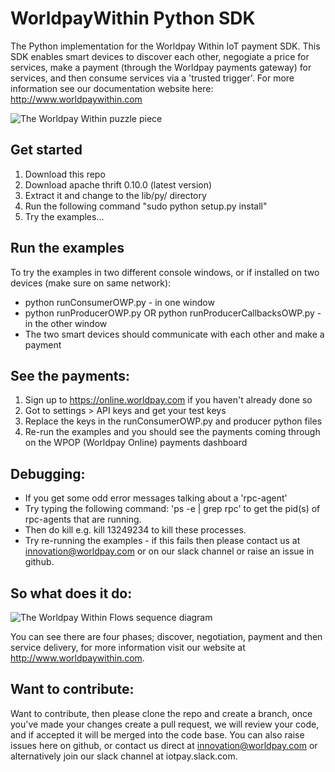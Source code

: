 # WorldpayWithin Python SDK

The Python implementation for the Worldpay Within IoT payment SDK. This SDK enables smart devices to discover each other, negogiate a price for services, make a payment (through the Worldpay payments gateway) for services, and then consume services via a 'trusted trigger'. For more information see our documentation website here: http://www.worldpaywithin.com

![The Worldpay Within puzzle piece](http://wptechinnovation.github.io/worldpay-within-sdk/images/architecture/worldpayWithinFig1.png)

## Get started
1. Download this repo
2. Download apache thrift 0.10.0 (latest version)
3. Extract it and change to the lib/py/ directory
4. Run the following command "sudo python setup.py install"
5. Try the examples...

## Run the examples
To try the examples in two different console windows, or if installed on two devices (make sure on same network):
* python runConsumerOWP.py - in one window
* python runProducerOWP.py OR python runProducerCallbacksOWP.py - in the other window
* The two smart devices should communicate with each other and make a payment

## See the payments:
1. Sign up to https://online.worldpay.com if you haven't already done so
2. Got to settings > API keys and get your test keys
3. Replace the keys in the runConsumerOWP.py and producer python files
4. Re-run the examples and you should see the payments coming through on the WPOP (Worldpay Online) payments dashboard

## Debugging:
* If you get some odd error messages talking about a 'rpc-agent'
* Try typing the following command: 'ps -e | grep rpc' to get the pid(s) of rpc-agents that are running. 
* Then do kill <pid> e.g. kill 13249234 to kill these processes.
* Try re-running the examples - if this fails then please contact us at innovation@worldpay.com or on our slack channel or raise an issue in github.
  
## So what does it do:

![The Worldpay Within Flows sequence diagram](http://wptechinnovation.github.io/worldpay-within-sdk/images/architecture/serviceOverview.png)

You can see there are four phases; discover, negotiation, payment and then service delivery, for more information visit our website at http://www.worldpaywithin.com.

## Want to contribute:

Want to contribute, then please clone the repo and create a branch, once you've made your changes create a pull request, we will review your code, and if accepted it will be merged into the code base. You can also raise issues here on github, or contact us direct at innovation@worldpay.com or alternatively join our slack channel at iotpay.slack.com.


  
